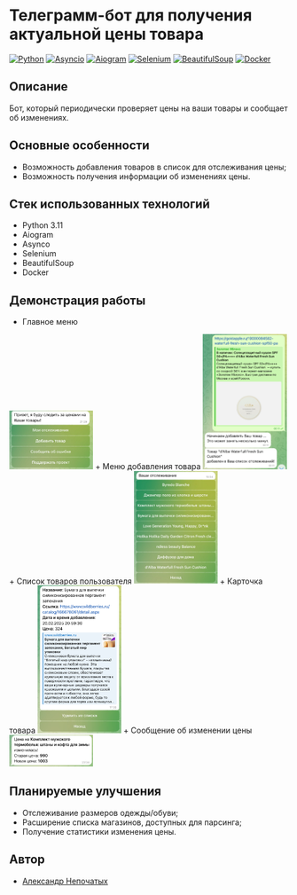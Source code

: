 # Телеграмм-бот для получения актуальной цены товара
[![Python](https://img.shields.io/badge/-Python-464646?style=flat-square&logo=Python)](https://www.python.org/)
[![Asyncio](https://img.shields.io/badge/-Asyncio-464646?style=flat-square&logo=Python)](https://docs.python.org/3/library/asyncio.html)
[![Aiogram](https://img.shields.io/badge/-Aiogram-464646?style=flat-square&logo=Python)](https://aiogram.readthedocs.io/)
[![Selenium](https://img.shields.io/badge/-Selenium-464646?style=flat-square)](https://www.selenium.dev/documentation/)
[![BeautifulSoup](https://img.shields.io/badge/-BeautifulSoup-464646?style=flat-square)](https://beautiful-soup.readthedocs.io/en/latest/)
[![Docker](https://img.shields.io/badge/-Docker-464646?style=flat-square&logo=docker)](https://www.docker.com/)
## Описание
Бот, который периодически проверяет цены на ваши товары и сообщает об изменениях.
## Основные особенности
- Возможность добавления товаров в список для отслеживания цены;
- Возможность получения информации об изменениях цены.
## Стек использованных технологий
+ Python 3.11
+ Aiogram
+ Asynco
+ Selenium
+ BeautifulSoup
+ Docker

## Демонстрация работы
+ Главное меню 
<img src="media/menu.png" alt="card" width="30%">
+ Меню добавления товара 
<img src="media/example_add_thing.png" alt="card" width="30%">
+ Список товаров пользователя 
<img src="media/list_of_things.png" alt="card" width="30%">
+ Карточка товара 
<img src="media/product_card.png" alt="card" width="30%">
+ Сообщение об изменении цены 
<img src="media/change_price.png" alt="card" width="30%">

## Планируемые улучшения
+ Отслеживание размеров одежды/обуви;
+ Расширение списка магазинов, доступных для парсинга;
+ Получение статистики изменения цены.

## Автор

+ [Александр Непочатых](https://github.com/nepa27) 
